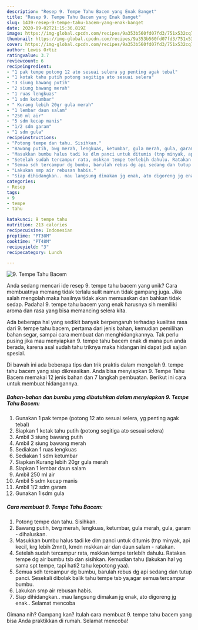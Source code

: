 ```yaml
---
description: "Resep 9. Tempe Tahu Bacem yang Enak Banget"
title: "Resep 9. Tempe Tahu Bacem yang Enak Banget"
slug: 1439-resep-9-tempe-tahu-bacem-yang-enak-banget
date: 2020-09-02T21:15:36.819Z
image: https://img-global.cpcdn.com/recipes/9a353b560fd07fd3/751x532cq70/9-tempe-tahu-bacem-foto-resep-utama.jpg
thumbnail: https://img-global.cpcdn.com/recipes/9a353b560fd07fd3/751x532cq70/9-tempe-tahu-bacem-foto-resep-utama.jpg
cover: https://img-global.cpcdn.com/recipes/9a353b560fd07fd3/751x532cq70/9-tempe-tahu-bacem-foto-resep-utama.jpg
author: Lewis Ortiz
ratingvalue: 3.7
reviewcount: 6
recipeingredient:
- "1 pak tempe potong 12 ato sesuai selera yg penting agak tebal"
- "1 kotak tahu putih potong segitiga ato sesuai selera"
- "3 siung bawang putih"
- "2 siung bawang merah"
- "1 ruas lengkuas"
- "1 sdm ketumbar"
- " Kurang lebih 20gr gula merah"
- "1 lembar daun salam"
- "250 ml air"
- "5 sdm kecap manis"
- "1/2 sdm garam"
- "1 sdm gula"
recipeinstructions:
- "Potong tempe dan tahu. Sisihkan."
- "Bawang putih, bwg merah, lengkuas, ketumbar, gula merah, gula, garam - dihaluskan."
- "Masukkan bumbu halus tadi ke dlm panci untuk ditumis (tnp minyak, api kecil, krg lebih 2mnt), kmdn mskkan air dan daun salam - ratakan."
- "Setelah sudah tercampur rata, mskkan tempe terlebih dahulu. Ratakan tempe dg air bumbu tsb dan sisihkan. Kemudian tahu (lakukan hal yg sama spt tempe, tapi hati2 tahu kepotong yaa)."
- "Semua sdh tercampur dg bumbu, barulah rebus dg api sedang dan tutup panci. Sesekali dibolak balik tahu tempe tsb ya,agar semua tercampur bumbu."
- "Lakukan smp air rebusan habis."
- "Siap dihidangkan.. mau langsung dimakan jg enak, ato digoreng jg enak.. Selamat mencoba"
categories:
- Resep
tags:
- 9
- tempe
- tahu

katakunci: 9 tempe tahu 
nutrition: 213 calories
recipecuisine: Indonesian
preptime: "PT30M"
cooktime: "PT48M"
recipeyield: "3"
recipecategory: Lunch

---
```



![9. Tempe Tahu Bacem](https://img-global.cpcdn.com/recipes/9a353b560fd07fd3/751x532cq70/9-tempe-tahu-bacem-foto-resep-utama.jpg)

Anda sedang mencari ide resep 9. tempe tahu bacem yang unik? Cara membuatnya memang tidak terlalu sulit namun tidak gampang juga. Jika salah mengolah maka hasilnya tidak akan memuaskan dan bahkan tidak sedap. Padahal 9. tempe tahu bacem yang enak harusnya sih memiliki aroma dan rasa yang bisa memancing selera kita.

Ada beberapa hal yang sedikit banyak berpengaruh terhadap kualitas rasa dari 9. tempe tahu bacem, pertama dari jenis bahan, kemudian pemilihan bahan segar, sampai cara membuat dan menghidangkannya. Tak perlu pusing jika mau menyiapkan 9. tempe tahu bacem enak di mana pun anda berada, karena asal sudah tahu triknya maka hidangan ini dapat jadi sajian spesial.




Di bawah ini ada beberapa tips dan trik praktis dalam mengolah 9. tempe tahu bacem yang siap dikreasikan. Anda bisa menyiapkan 9. Tempe Tahu Bacem memakai 12 jenis bahan dan 7 langkah pembuatan. Berikut ini cara untuk membuat hidangannya.

<!--inarticleads1-->

##### Bahan-bahan dan bumbu yang dibutuhkan dalam menyiapkan 9. Tempe Tahu Bacem:

1. Gunakan 1 pak tempe (potong 12 ato sesuai selera, yg penting agak tebal)
1. Siapkan 1 kotak tahu putih (potong segitiga ato sesuai selera)
1. Ambil 3 siung bawang putih
1. Ambil 2 siung bawang merah
1. Sediakan 1 ruas lengkuas
1. Sediakan 1 sdm ketumbar
1. Siapkan  Kurang lebih 20gr gula merah
1. Siapkan 1 lembar daun salam
1. Ambil 250 ml air
1. Ambil 5 sdm kecap manis
1. Ambil 1/2 sdm garam
1. Gunakan 1 sdm gula




<!--inarticleads2-->

##### Cara membuat 9. Tempe Tahu Bacem:

1. Potong tempe dan tahu. Sisihkan.
1. Bawang putih, bwg merah, lengkuas, ketumbar, gula merah, gula, garam - dihaluskan.
1. Masukkan bumbu halus tadi ke dlm panci untuk ditumis (tnp minyak, api kecil, krg lebih 2mnt), kmdn mskkan air dan daun salam - ratakan.
1. Setelah sudah tercampur rata, mskkan tempe terlebih dahulu. Ratakan tempe dg air bumbu tsb dan sisihkan. Kemudian tahu (lakukan hal yg sama spt tempe, tapi hati2 tahu kepotong yaa).
1. Semua sdh tercampur dg bumbu, barulah rebus dg api sedang dan tutup panci. Sesekali dibolak balik tahu tempe tsb ya,agar semua tercampur bumbu.
1. Lakukan smp air rebusan habis.
1. Siap dihidangkan.. mau langsung dimakan jg enak, ato digoreng jg enak.. Selamat mencoba




Gimana nih? Gampang kan? Itulah cara membuat 9. tempe tahu bacem yang bisa Anda praktikkan di rumah. Selamat mencoba!
